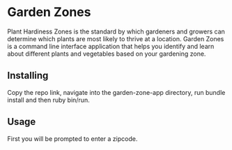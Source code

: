 # Garden Zones

Plant Hardiness Zones is the standard by which gardeners and growers can determine which plants are most likely to thrive at a location. Garden Zones is a command line interface application that helps you identify and learn about different plants and vegetables based on your gardening zone.

## Installing

Copy the repo link, navigate into the garden-zone-app directory, run bundle install and then ruby bin/run.

## Usage

First you will be prompted to enter a zipcode. 
